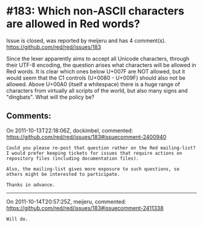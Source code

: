 
#183: Which non-ASCII characters are allowed in Red words?
================================================================================
Issue is closed, was reported by meijeru and has 4 comment(s).
<https://github.com/red/red/issues/183>

Since the lexer apparently aims to accept all Unicode characters, through their UTF-8 encoding, the question arises what characters will be allowed in Red words. It is clear which ones below U+007F are NOT allowed, but it would seem that the C1 controls (U+0080 - U+009F) should also not be allowed. Above U+00A0 (itself a whitespace) there is a huge range of characters from virtually all scripts of the world, but also many signs and "dingbats". What will the policy be?  



Comments:
--------------------------------------------------------------------------------

On 2011-10-13T22:18:06Z, dockimbel, commented:
<https://github.com/red/red/issues/183#issuecomment-2400940>

    Could you please re-post that question rather on the Red mailing-list? I would prefer keeping tickets for issues that require actions on repository files (including documentation files).
    
    Also, the mailing-list gives more exposure to such questions, so others might be interested to participate.
    
    Thanks in advance.

--------------------------------------------------------------------------------

On 2011-10-14T20:57:25Z, meijeru, commented:
<https://github.com/red/red/issues/183#issuecomment-2411338>

    Will do.

